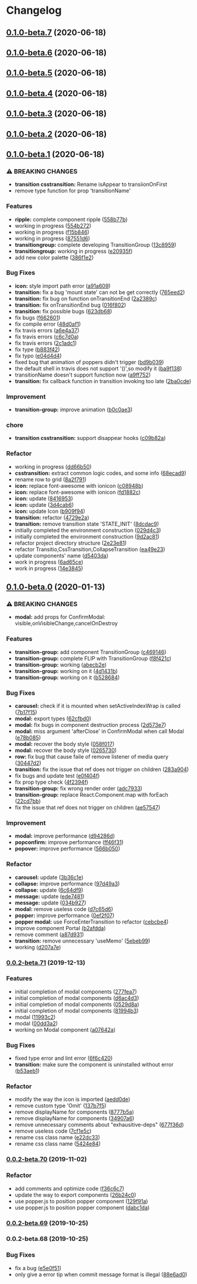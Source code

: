 # Changelog
## [0.1.0-beta.7](https://github.com/xl-vision/xl-vision/compare/v0.1.0-beta.6...v0.1.0-beta.7) (2020-06-18)

## [0.1.0-beta.6](https://github.com/xl-vision/xl-vision/compare/v0.1.0-beta.5...v0.1.0-beta.6) (2020-06-18)

## [0.1.0-beta.5](https://github.com/xl-vision/xl-vision/compare/v0.1.0-beta.4...v0.1.0-beta.5) (2020-06-18)

## [0.1.0-beta.4](https://github.com/xl-vision/xl-vision/compare/v0.1.0-beta.3...v0.1.0-beta.4) (2020-06-18)

## [0.1.0-beta.3](https://github.com/xl-vision/xl-vision/compare/v0.1.0-beta.2...v0.1.0-beta.3) (2020-06-18)

## [0.1.0-beta.2](https://github.com/xl-vision/xl-vision/compare/v0.1.0-beta.1...v0.1.0-beta.2) (2020-06-18)

## [0.1.0-beta.1](https://github.com/xl-vision/xl-vision/compare/v0.1.0-beta.0...v0.1.0-beta.1) (2020-06-18)


### ⚠ BREAKING CHANGES

* **transition csstransition:** Rename isAppear to transiionOnFirst
* remove type function for prop 'transitionName'

### Features

* **ripple:** complete component ripple ([558b77b](https://github.com/xl-vision/xl-vision/commit/558b77bf68304af0b90b5e1cec3889a04b284c5b))
* working in progress ([554b272](https://github.com/xl-vision/xl-vision/commit/554b2728375fc8933c6f10f3e2113c3da9992ff6))
* working in progress ([f15b846](https://github.com/xl-vision/xl-vision/commit/f15b846b1c7dd4315cd27406b5b77e686172f7ca))
* working in progress ([87551d6](https://github.com/xl-vision/xl-vision/commit/87551d62b88fd58b170946b8b0d0705a084ca443))
* **transitiongroup:** complete developing TransitionGroup ([13c8959](https://github.com/xl-vision/xl-vision/commit/13c895918f04fc3e4c8179c6f3b7d8d7f7b29537))
* **transitiongroup:** working in progress ([e20935f](https://github.com/xl-vision/xl-vision/commit/e20935f79aa4c33a0c3eae9a0a1fa83296831c24))
* add new color palette ([386f1e2](https://github.com/xl-vision/xl-vision/commit/386f1e2487d6db5a65fc8ca29a027444ab4ca2b9))


### Bug Fixes

* **icon:** style import path error ([a91a609](https://github.com/xl-vision/xl-vision/commit/a91a6098ae1327fdf7e911a4c791c204aaa48545))
* **transition:** fix a bug 'mount state' can not be get correctly ([765eed2](https://github.com/xl-vision/xl-vision/commit/765eed2e07f9c2d8d05809ffbf35be8f77c9150a))
* **transition:** fix bug on function onTransitionEnd ([2a2389c](https://github.com/xl-vision/xl-vision/commit/2a2389c8c2a2dc673cb0ed32e9a1a967a3c9264b))
* **transition:** fix onTransitionEnd bug ([016f802](https://github.com/xl-vision/xl-vision/commit/016f8025bf8ee8558e4406f13a2075381d9bb39e))
* **transition:** fix possible bugs ([623db68](https://github.com/xl-vision/xl-vision/commit/623db6805a27b199319c4ab3479215e138dcf709))
* fix bugs ([f662601](https://github.com/xl-vision/xl-vision/commit/f6626016025ec9e0f114b0becccc0ad682de9bed))
* fix compile error ([48d0af1](https://github.com/xl-vision/xl-vision/commit/48d0af1418e92ecf32fb39ff6fc6ebc17204495f))
* fix travis errors ([a6e4a37](https://github.com/xl-vision/xl-vision/commit/a6e4a37340acfd8b82267a6433f8ea1b8619445b))
* fix travis errors ([c6c7d0a](https://github.com/xl-vision/xl-vision/commit/c6c7d0a7696e8becaa5ed43ef1c8afc55346542a))
* fix travis errors ([2c1adc1](https://github.com/xl-vision/xl-vision/commit/2c1adc1d5d180bf6081b6484d58987965a0bae4f))
* fix type ([b883f42](https://github.com/xl-vision/xl-vision/commit/b883f421f266995f611de7cd9eac18e39cda2893))
* fix typo ([e04d4d4](https://github.com/xl-vision/xl-vision/commit/e04d4d4ade6f82e941ddb6121718e10f78c06012))
* fixed bug that animation of poppers didn't trigger ([bd9b039](https://github.com/xl-vision/xl-vision/commit/bd9b0398e4d437b9f4bdd19b687fd855d89e1996))
* the default shell in travis does not support '()',so modify it ([ba9f138](https://github.com/xl-vision/xl-vision/commit/ba9f138237455f4a59c77c9e2407b668abeb61b2))
* transitionName doesn't support function now ([a9ff752](https://github.com/xl-vision/xl-vision/commit/a9ff7524e50fefb31d3aa0d7de7c5c72dab6fc02))
* **transition:** fix callback function in transition invoking too late ([2ba0cde](https://github.com/xl-vision/xl-vision/commit/2ba0cde68a20e6a9cef59fbe6f5429b863cb2fea))


### Improvement

* **transition-group:** improve animation ([b0c0ae3](https://github.com/xl-vision/xl-vision/commit/b0c0ae3c99282354ce491d6137e98e6220312080))


### chore

* **transition csstransition:** support disappear hooks ([c09b82a](https://github.com/xl-vision/xl-vision/commit/c09b82aa6387a06a4cd108480cfecb98882f293f))


### Refactor

* working in progress ([dd66b50](https://github.com/xl-vision/xl-vision/commit/dd66b5077b73fa25c79ebb87d9ec4c35dc356b6f))
* **csstransition:** extract common logic codes, and some info ([68ecad9](https://github.com/xl-vision/xl-vision/commit/68ecad922a1a4e539556d139e74b719d6c827326))
* rename row to grid ([8a2f791](https://github.com/xl-vision/xl-vision/commit/8a2f79180972160dd15b060eb2acb9cafb3be804))
* **icon:** replace font-awesome with ionicon ([c08948b](https://github.com/xl-vision/xl-vision/commit/c08948b2dffe3e6e54960bb2ede115c7aad099b4))
* **icon:** replace font-awesome with ionicon ([fd1882c](https://github.com/xl-vision/xl-vision/commit/fd1882c2008d274d48e151eb9f8713e25a02cb24))
* **icon:** update ([8416953](https://github.com/xl-vision/xl-vision/commit/8416953a2941c07a34e354b86419d73671f26d3d))
* **icon:** update ([3d4cab6](https://github.com/xl-vision/xl-vision/commit/3d4cab6c107214f12b23f5d7d105d486d18c4a41))
* **icon:** update Icon ([b909f94](https://github.com/xl-vision/xl-vision/commit/b909f94954f4bf4ed9157ce9cdac3a5fce44795d))
* **transition:** refactor ([4729e2a](https://github.com/xl-vision/xl-vision/commit/4729e2a364bf6da305dcc26b0270abb37dfeab12))
* **transition:** remove transition state 'STATE_INIT' ([8dcdac9](https://github.com/xl-vision/xl-vision/commit/8dcdac93d81af84eb94b0fbc666f177872979743))
* initially completed the environment construction ([029d4c3](https://github.com/xl-vision/xl-vision/commit/029d4c31dc77b5934e37f2e09734bdccfd93de75))
* initially completed the environment construction ([9d2ac81](https://github.com/xl-vision/xl-vision/commit/9d2ac819bd33c8a200b6344c194dd4f3bd7ff24e))
* refactor project  directory structure ([2e23e81](https://github.com/xl-vision/xl-vision/commit/2e23e811069f5f8783bef08d579bd9b709621eef))
* refactor Transitio,CssTransition,CollapseTransition ([ea49e23](https://github.com/xl-vision/xl-vision/commit/ea49e2344b00bfea50f312b93b4b511134ba95f2))
* update components' name ([d5403da](https://github.com/xl-vision/xl-vision/commit/d5403daee21669036c59ac4577bea4d127e43653))
* work in progress ([6ad65ce](https://github.com/xl-vision/xl-vision/commit/6ad65cef86090cf3a0fede66aa9c363c0fd098e3))
* work in progress ([14e3845](https://github.com/xl-vision/xl-vision/commit/14e3845ec25c46ed7df09b2cff02d682683aa87c))

## [0.1.0-beta.0](https://github.com/xl-vision/xl-vision/compare/v0.0.2-beta.71...v0.1.0-beta.0) (2020-01-13)


### ⚠ BREAKING CHANGES

* **modal:** add props for ConfirmModal: visible,onVisibleChange,cancelOnDestroy

### Features

* **transition-group:** add component TransitionGroup ([c469146](https://github.com/xl-vision/xl-vision/commit/c46914695915f8106599c2a46d8729009446d1f5))
* **transition-group:** complete FLIP with TransitionGroup ([f8f421c](https://github.com/xl-vision/xl-vision/commit/f8f421c5316ef1b28bc42bdb9431fcb0eb52e07a))
* **transition-group:** working ([abecb2e](https://github.com/xl-vision/xl-vision/commit/abecb2e51c1c9e402bac0171f4880fec8dca102d))
* **transition-group:** working on it ([4d1431b](https://github.com/xl-vision/xl-vision/commit/4d1431ba506caa7734efb8c61bc3edeca2ba72c0))
* **transition-group:** working on it ([b528684](https://github.com/xl-vision/xl-vision/commit/b52868420a1f1f8473afd0672ebb28cea119992c))


### Bug Fixes

* **carousel:** check if it is mounted when setActiveIndexWrap is called ([7b17f15](https://github.com/xl-vision/xl-vision/commit/7b17f15d7e4af9cadc18ac792c35160a4e1adb74))
* **modal:** export types ([62cfbd0](https://github.com/xl-vision/xl-vision/commit/62cfbd0f8a67c5613ebcaa41d102fde89b935586))
* **modal:** fix bugs in component destruction process ([2d573e7](https://github.com/xl-vision/xl-vision/commit/2d573e7c482d1fe5a8a5b1accc33374244bef412))
* **modal:** miss argument 'afterClose' in ConfirmModal when call Modal ([e78b085](https://github.com/xl-vision/xl-vision/commit/e78b08517b03f595ae3487b7dbac1ad80e8642b8))
* **modal:** recover the body style ([058f017](https://github.com/xl-vision/xl-vision/commit/058f017a1c60b3da142f9803efa494fd6fd38ff2))
* **modal:** recover the body style ([0265730](https://github.com/xl-vision/xl-vision/commit/026573044d12bfea5c45fa16ed62002fcbf36f8d))
* **row:** fix bug that cause faile of remove listener of media query ([30447d2](https://github.com/xl-vision/xl-vision/commit/30447d2b10a61eb364c86ccc599c88049d88898c))
* **transition:** fix the issue that ref does not trigger on children ([283a904](https://github.com/xl-vision/xl-vision/commit/283a904562b29b399f3e6a26e21b3fc5eba5b878))
* fix bugs and update test ([e0f404f](https://github.com/xl-vision/xl-vision/commit/e0f404ffc18170b4e5319ed3e168ead6dfb99771))
* fix prop type check ([4f2394f](https://github.com/xl-vision/xl-vision/commit/4f2394f257e79263c349ee694866fb4d8180985d))
* **transition-group:** fix wrong render order ([adc7933](https://github.com/xl-vision/xl-vision/commit/adc7933772058228fa1fee7380cdee38a04da026))
* **transition-group:** replace React.Component.map with forEach ([22cd7bb](https://github.com/xl-vision/xl-vision/commit/22cd7bb4778451bea73a0bf452f0696344c4f0c4))
* fix the issue that ref does not trigger on children ([ae57547](https://github.com/xl-vision/xl-vision/commit/ae575472984b07c2f45739aeb83327c245e5f2ad))


### Improvement

* **modal:** improve performance ([d94286d](https://github.com/xl-vision/xl-vision/commit/d94286da7483989daac86d935bc44c3a15723d0b))
* **popconfirm:** improve performance ([ff46f31](https://github.com/xl-vision/xl-vision/commit/ff46f316388f982c3bcb6b7c816e617c6cf90134))
* **popover:** improve performance ([566b050](https://github.com/xl-vision/xl-vision/commit/566b050b356cad81e8bbcd341833a313fe61489d))


### Refactor

* **carousel:** update ([3b36c1e](https://github.com/xl-vision/xl-vision/commit/3b36c1e45326b2df6869ef8e2404209aa1dd10b3))
* **collapse:** improve performance ([97d49a3](https://github.com/xl-vision/xl-vision/commit/97d49a3ca7f9a9693c6a8df17258c6ce5c6a994b))
* **collapse:** update ([6c64df9](https://github.com/xl-vision/xl-vision/commit/6c64df9dd8842739efebb2efcfeffb8e99228ba8))
* **message:** update ([ede7481](https://github.com/xl-vision/xl-vision/commit/ede74815d3fe589d8a5aa6c12e6bab5a37e4c51b))
* **message:** update ([034b927](https://github.com/xl-vision/xl-vision/commit/034b9271033ca155a2096fed45d6735b306d364f))
* **modal:** remove useless code ([d7c65d6](https://github.com/xl-vision/xl-vision/commit/d7c65d6ad7f515ce6b2164305a136731cee6a0f0))
* **popper:** improve performance ([0ef2f07](https://github.com/xl-vision/xl-vision/commit/0ef2f079abb89a4cf5f2006358d68745dbe771b5))
* **popper modal:** use ForceEnterTransition to refactor ([cebcbe4](https://github.com/xl-vision/xl-vision/commit/cebcbe416ff3aa46fc8dbca9a930a93d049f19ff))
* improve component Portal ([b2afdda](https://github.com/xl-vision/xl-vision/commit/b2afddadae9dc6bdc0dc0628b33b2dd1c5da50b1))
* remove comment ([a87d931](https://github.com/xl-vision/xl-vision/commit/a87d931e7c5b88ac630cbf554b8baabbf116c169))
* **transition:** remove unnecessary 'useMemo' ([5ebeb99](https://github.com/xl-vision/xl-vision/commit/5ebeb9961d7f980d0f4451f2e49612c5d29d6e25))
* working ([d207a7e](https://github.com/xl-vision/xl-vision/commit/d207a7e1df989133703e3b1232d76121cd8054ed))

### [0.0.2-beta.71](https://github.com/xl-vision/xl-vision/compare/v0.0.2-beta.70...v0.0.2-beta.71) (2019-12-13)


### Features

* initial completion of modal components ([277fea7](https://github.com/xl-vision/xl-vision/commit/277fea7b440d1ecd54bac2cb5702df67a34f577e))
* initial completion of modal components ([d6ac4d3](https://github.com/xl-vision/xl-vision/commit/d6ac4d39f5f0b290e6abca4f69458e055a8ddd54))
* initial completion of modal components ([0529d8a](https://github.com/xl-vision/xl-vision/commit/0529d8ae9c470a2b6fb93f43c705df096b8be92a))
* initial completion of modal components ([81994b3](https://github.com/xl-vision/xl-vision/commit/81994b3af89dea41a533ed6fadb2880093c85a95))
* modal ([11993c2](https://github.com/xl-vision/xl-vision/commit/11993c24df549737041c24ff664c72a3589c488e))
* modal ([00dd3a2](https://github.com/xl-vision/xl-vision/commit/00dd3a2a03e17f26a3f5de24363a2dafcf4a9811))
* working on Modal component ([a07642a](https://github.com/xl-vision/xl-vision/commit/a07642a26bccbde6dae164273ee60e342dcf2aee))


### Bug Fixes

* fixed type error and lint error ([6f6c420](https://github.com/xl-vision/xl-vision/commit/6f6c420bb8c24ff17913cb5661d87dc2ec4cfa3d))
* **transition:** make sure the component is uninstalled without error ([b53aeb1](https://github.com/xl-vision/xl-vision/commit/b53aeb1b7988d6a704be276792c6e3b81b1a9df2))


### Refactor

* modify the way the icon is imported ([aedd0de](https://github.com/xl-vision/xl-vision/commit/aedd0de501484fcf224f5dc7db7f3f54a6e57880))
* remove custom type 'Omit' ([137b7f5](https://github.com/xl-vision/xl-vision/commit/137b7f5153048436d7994aa543742c225fdffa4b))
* remove displayName for components ([8777b5a](https://github.com/xl-vision/xl-vision/commit/8777b5adb33f61d6d84df0bfc1742b0c7b81f4a5))
* remove displayName for components ([34907a6](https://github.com/xl-vision/xl-vision/commit/34907a650fb23d32a5d7e997788abe9010fc5cfe))
* remove unnecessary comments about "exhausitive-deps" ([677f36d](https://github.com/xl-vision/xl-vision/commit/677f36d266aec1752bf1dffafcb7807f42f3f155))
* remove useless code ([7cf1e5c](https://github.com/xl-vision/xl-vision/commit/7cf1e5c65debceafc43ad1b054e042b5d28ae1d8))
* rename css class name ([e22dc33](https://github.com/xl-vision/xl-vision/commit/e22dc33a8169a9786672c854caab76eb94bffd8a))
* rename css class name ([5424e84](https://github.com/xl-vision/xl-vision/commit/5424e840c19df24e3bd50d6fc9750da96c878612))

### [0.0.2-beta.70](https://github.com/xl-vision/xl-vision/compare/v0.0.2-beta.69...v0.0.2-beta.70) (2019-11-02)


### Refactor

* add comments and optimize code ([f36c6c7](https://github.com/xl-vision/xl-vision/commit/f36c6c73222a564deca4831e7b6092954cff85b9))
* update the way to export components ([26b24c0](https://github.com/xl-vision/xl-vision/commit/26b24c061d3f428bf3484b262e47972814f733ab))
* use popper.js to position popper component ([129f91a](https://github.com/xl-vision/xl-vision/commit/129f91a9f53969a5f7c2929f1b5edeb2f5a32af2))
* use popper.js to position popper component ([dabc1da](https://github.com/xl-vision/xl-vision/commit/dabc1da939b6a7ada3a4983552e7144f7e4e1b20))

### [0.0.2-beta.69](https://github.com/xl-vision/xl-vision/compare/v0.0.2-beta.68...v0.0.2-beta.69) (2019-10-25)

### 0.0.2-beta.68 (2019-10-25)


### Bug Fixes

* fix a bug ([e5e0f51](https://github.com/xl-vision/xl-vision/commit/e5e0f51802235e4dd6a60323d6d452058e5f218a))
* only give a error tip when commit message format is illegal ([88e6ad0](https://github.com/xl-vision/xl-vision/commit/88e6ad0f0d047563b3124734fa748db7c2dc88a7))
